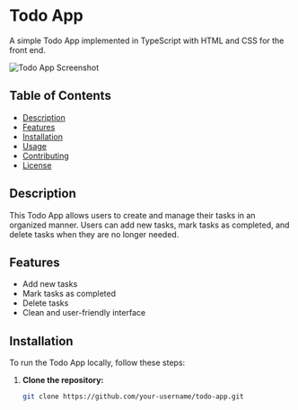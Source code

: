 # Todo App

A simple Todo App implemented in TypeScript with HTML and CSS for the front end.

![Todo App Screenshot](./screenshot.png)

## Table of Contents

- [Description](#description)
- [Features](#features)
- [Installation](#installation)
- [Usage](#usage)
- [Contributing](#contributing)
- [License](#license)

## Description

This Todo App allows users to create and manage their tasks in an organized manner. Users can add new tasks, mark tasks as completed, and delete tasks when they are no longer needed.

## Features

- Add new tasks
- Mark tasks as completed
- Delete tasks
- Clean and user-friendly interface

## Installation

To run the Todo App locally, follow these steps:

1. **Clone the repository:**

   ```bash
   git clone https://github.com/your-username/todo-app.git

